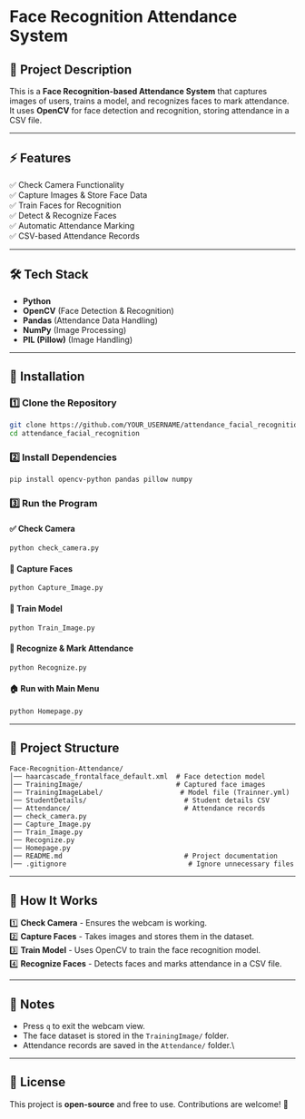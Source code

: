 # Face Recognition Attendance System

## 📌 Project Description
This is a **Face Recognition-based Attendance System** that captures images of users, trains a model, and recognizes faces to mark attendance. It uses **OpenCV** for face detection and recognition, storing attendance in a CSV file.

---

## ⚡ Features
✅ Check Camera Functionality  
✅ Capture Images & Store Face Data  
✅ Train Faces for Recognition  
✅ Detect & Recognize Faces  
✅ Automatic Attendance Marking  
✅ CSV-based Attendance Records  

---

## 🛠 Tech Stack
- **Python**
- **OpenCV** (Face Detection & Recognition)
- **Pandas** (Attendance Data Handling)
- **NumPy** (Image Processing)
- **PIL (Pillow)** (Image Handling)

---

## 🚀 Installation
### 1️⃣ Clone the Repository
```sh
git clone https://github.com/YOUR_USERNAME/attendance_facial_recognition.git
cd attendance_facial_recognition

```

### 2️⃣ Install Dependencies
```sh
pip install opencv-python pandas pillow numpy
```

### 3️⃣ Run the Program
#### ✅ Check Camera
```sh
python check_camera.py
```
#### 📸 Capture Faces
```sh
python Capture_Image.py
```
#### 🎯 Train Model
```sh
python Train_Image.py
```
#### 🤖 Recognize & Mark Attendance
```sh
python Recognize.py
```
#### 🏠 Run with Main Menu
```sh
python Homepage.py
```

---

## 📂 Project Structure
```
Face-Recognition-Attendance/
│── haarcascade_frontalface_default.xml  # Face detection model
│── TrainingImage/                       # Captured face images
│── TrainingImageLabel/                   # Model file (Trainner.yml)
│── StudentDetails/                        # Student details CSV
│── Attendance/                            # Attendance records
│── check_camera.py
│── Capture_Image.py
│── Train_Image.py
│── Recognize.py
│── Homepage.py
│── README.md                              # Project documentation
│── .gitignore                              # Ignore unnecessary files
```

---

## 🎯 How It Works
1️⃣ **Check Camera** - Ensures the webcam is working.  
2️⃣ **Capture Faces** - Takes images and stores them in the dataset.  
3️⃣ **Train Model** - Uses OpenCV to train the face recognition model.  
4️⃣ **Recognize Faces** - Detects faces and marks attendance in a CSV file.  

---

## 📌 Notes
- Press `q` to exit the webcam view.
- The face dataset is stored in the `TrainingImage/` folder.
- Attendance records are saved in the `Attendance/` folder.\

---

## 📜 License
This project is **open-source** and free to use. Contributions are welcome! 🚀

